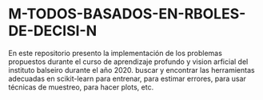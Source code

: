 # M-TODOS-BASADOS-EN-RBOLES-DE-DECISI-N
En este repositorio presento la implementación de los problemas propuestos durante el curso de aprendizaje profundo y vision arficial del instituto balseiro durante el año 2020. buscar y encontrar las herramientas adecuadas en scikit-learn para entrenar, para estimar errores, para usar técnicas de muestreo, para hacer plots, etc.
